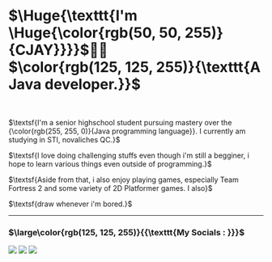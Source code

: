 <!-- README Code -->
<h1>
  $\Huge{\texttt{I'm \Huge{\color{rgb(50, 50, 255)}{CJAY}}}}$🧑‍💻<br>
  $\color{rgb(125, 125, 255)}{\texttt{A Java developer.}}$
</h1>
<br>
<p>$\textsf{I'm a senior highschool student pursuing mastery over the {\color{rgb(255, 255, 0)}{Java programming language}}. I currently am studying in STI, novaliches QC.}$</p>
<p>$\textsf{I love doing challenging stuffs even though i'm still a begginer, i hope to learn various things even outside of programming.}$</p>
<p>$\textsf{Aside from that, i also enjoy playing games, especially Team Fortress 2 and some variety of 2D Platformer games. I also}$</p>
<p>$\textsf{draw whenever i'm bored.}$</p>

<hr>
<h3>$\large\color{rgb(125, 125, 255)}{{\texttt{My Socials : }}}$</h3>

[![](https://img.shields.io/badge/FACEBOOK-darkblue?style=for-the-badge)](https://web.facebook.com/cjay.gidayawan)
[![](https://img.shields.io/badge/TWITTER-blue?style=for-the-badge)](https://twitter.com/CrotchHom)
[![](https://img.shields.io/badge/NEOCITIES-yellow?style=for-the-badge)](https://sarrygeez.neocities.org)
